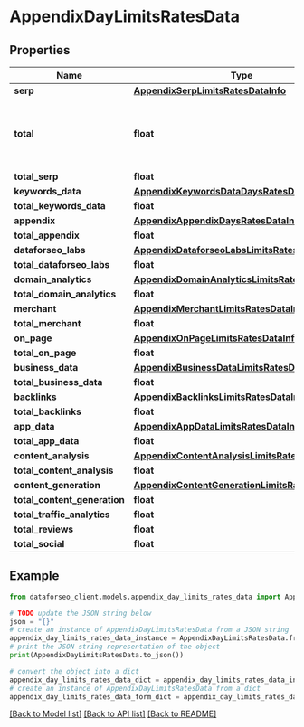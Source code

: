 # AppendixDayLimitsRatesData


## Properties

Name | Type | Description | Notes
------------ | ------------- | ------------- | -------------
**serp** | [**AppendixSerpLimitsRatesDataInfo**](AppendixSerpLimitsRatesDataInfo.md) |  | [optional] 
**total** | **float** | total amount of money deposited to your account | [optional] 
**total_serp** | **float** |  | [optional] 
**keywords_data** | [**AppendixKeywordsDataDaysRatesDataInfo**](AppendixKeywordsDataDaysRatesDataInfo.md) |  | [optional] 
**total_keywords_data** | **float** |  | [optional] 
**appendix** | [**AppendixAppendixDaysRatesDataInfo**](AppendixAppendixDaysRatesDataInfo.md) |  | [optional] 
**total_appendix** | **float** |  | [optional] 
**dataforseo_labs** | [**AppendixDataforseoLabsLimitsRatesDataInfo**](AppendixDataforseoLabsLimitsRatesDataInfo.md) |  | [optional] 
**total_dataforseo_labs** | **float** |  | [optional] 
**domain_analytics** | [**AppendixDomainAnalyticsLimitsRatesDataInfo**](AppendixDomainAnalyticsLimitsRatesDataInfo.md) |  | [optional] 
**total_domain_analytics** | **float** |  | [optional] 
**merchant** | [**AppendixMerchantLimitsRatesDataInfo**](AppendixMerchantLimitsRatesDataInfo.md) |  | [optional] 
**total_merchant** | **float** |  | [optional] 
**on_page** | [**AppendixOnPageLimitsRatesDataInfo**](AppendixOnPageLimitsRatesDataInfo.md) |  | [optional] 
**total_on_page** | **float** |  | [optional] 
**business_data** | [**AppendixBusinessDataLimitsRatesDataInfo**](AppendixBusinessDataLimitsRatesDataInfo.md) |  | [optional] 
**total_business_data** | **float** |  | [optional] 
**backlinks** | [**AppendixBacklinksLimitsRatesDataInfo**](AppendixBacklinksLimitsRatesDataInfo.md) |  | [optional] 
**total_backlinks** | **float** |  | [optional] 
**app_data** | [**AppendixAppDataLimitsRatesDataInfo**](AppendixAppDataLimitsRatesDataInfo.md) |  | [optional] 
**total_app_data** | **float** |  | [optional] 
**content_analysis** | [**AppendixContentAnalysisLimitsRatesDataInfo**](AppendixContentAnalysisLimitsRatesDataInfo.md) |  | [optional] 
**total_content_analysis** | **float** |  | [optional] 
**content_generation** | [**AppendixContentGenerationLimitsRatesDataInfo**](AppendixContentGenerationLimitsRatesDataInfo.md) |  | [optional] 
**total_content_generation** | **float** |  | [optional] 
**total_traffic_analytics** | **float** |  | [optional] 
**total_reviews** | **float** |  | [optional] 
**total_social** | **float** |  | [optional] 

## Example

```python
from dataforseo_client.models.appendix_day_limits_rates_data import AppendixDayLimitsRatesData

# TODO update the JSON string below
json = "{}"
# create an instance of AppendixDayLimitsRatesData from a JSON string
appendix_day_limits_rates_data_instance = AppendixDayLimitsRatesData.from_json(json)
# print the JSON string representation of the object
print(AppendixDayLimitsRatesData.to_json())

# convert the object into a dict
appendix_day_limits_rates_data_dict = appendix_day_limits_rates_data_instance.to_dict()
# create an instance of AppendixDayLimitsRatesData from a dict
appendix_day_limits_rates_data_form_dict = appendix_day_limits_rates_data.from_dict(appendix_day_limits_rates_data_dict)
```
[[Back to Model list]](../README.md#documentation-for-models) [[Back to API list]](../README.md#documentation-for-api-endpoints) [[Back to README]](../README.md)


